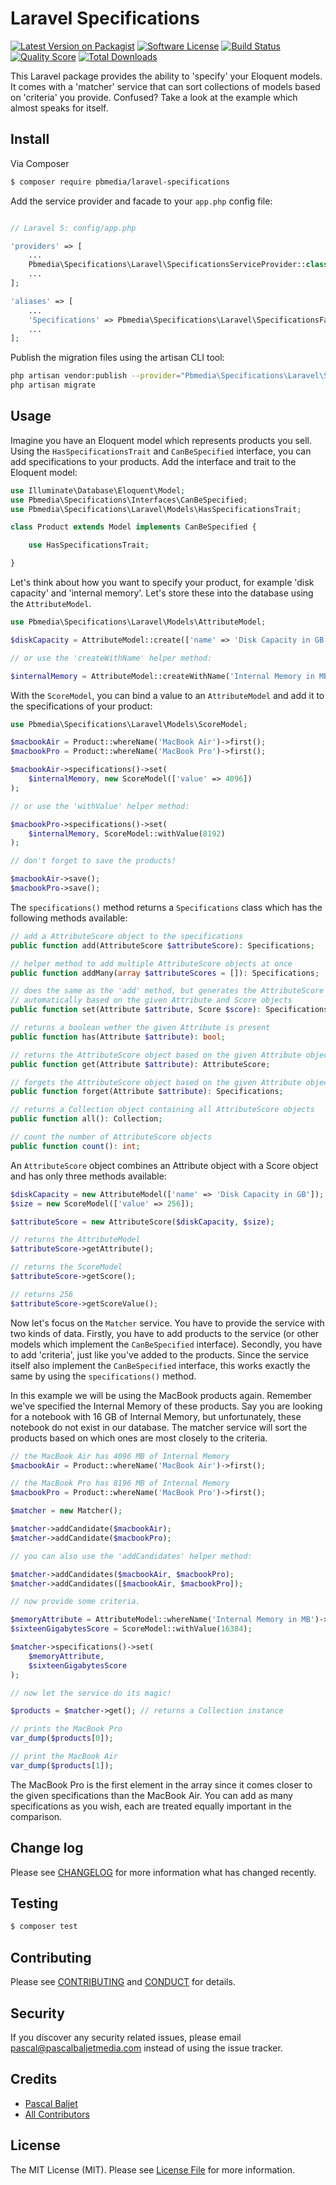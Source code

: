 # Laravel Specifications

[![Latest Version on Packagist](https://img.shields.io/packagist/v/pbmedia/laravel-specifications.svg?style=flat-square)](https://packagist.org/packages/pbmedia/laravel-specifications)
[![Software License](https://img.shields.io/badge/license-MIT-brightgreen.svg?style=flat-square)](LICENSE.md)
[![Build Status](https://img.shields.io/travis/pascalbaljetmedia/laravel-specifications/master.svg?style=flat-square)](https://travis-ci.org/pascalbaljetmedia/laravel-specifications)
[![Quality Score](https://img.shields.io/scrutinizer/g/pascalbaljetmedia/laravel-specifications.svg?style=flat-square)](https://scrutinizer-ci.com/g/pascalbaljetmedia/laravel-specifications)
[![Total Downloads](https://img.shields.io/packagist/dt/pbmedia/laravel-specifications.svg?style=flat-square)](https://packagist.org/packages/pbmedia/laravel-specifications)

This Laravel package provides the ability to 'specify' your Eloquent models. It comes with a 'matcher' service that can sort collections of models based on 'criteria' you provide. Confused? Take a look at the example which almost speaks for itself.

## Install

Via Composer

``` bash
$ composer require pbmedia/laravel-specifications
```

Add the service provider and facade to your ```app.php``` config file:

``` php

// Laravel 5: config/app.php

'providers' => [
    ...
    Pbmedia\Specifications\Laravel\SpecificationsServiceProvider::class,
    ...
];

'aliases' => [
    ...
    'Specifications' => Pbmedia\Specifications\Laravel\SpecificationsFacade::class
    ...
];
```

Publish the migration files using the artisan CLI tool:

``` bash
php artisan vendor:publish --provider="Pbmedia\Specifications\Laravel\SpecificationsServiceProvider"
php artisan migrate
```

## Usage

Imagine you have an Eloquent model which represents products you sell. Using the ```HasSpecificationsTrait``` and ```CanBeSpecified``` interface, you can add specifications to your products. Add the interface and trait to the Eloquent model:

``` php
use Illuminate\Database\Eloquent\Model;
use Pbmedia\Specifications\Interfaces\CanBeSpecified;
use Pbmedia\Specifications\Laravel\Models\HasSpecificationsTrait;

class Product extends Model implements CanBeSpecified {

    use HasSpecificationsTrait;

}
```

Let's think about how you want to specify your product, for example 'disk capacity' and 'internal memory'. Let's store these into the database using the ```AttributeModel```.

``` php
use Pbmedia\Specifications\Laravel\Models\AttributeModel;

$diskCapacity = AttributeModel::create(['name' => 'Disk Capacity in GB']);

// or use the 'createWithName' helper method:

$internalMemory = AttributeModel::createWithName('Internal Memory in MB');
```

With the ```ScoreModel```, you can bind a value to an ```AttributeModel``` and add it to the specifications of your product:

``` php
use Pbmedia\Specifications\Laravel\Models\ScoreModel;

$macbookAir = Product::whereName('MacBook Air')->first();
$macbookPro = Product::whereName('MacBook Pro')->first();

$macbookAir->specifications()->set(
    $internalMemory, new ScoreModel(['value' => 4096])
);

// or use the 'withValue' helper method:

$macbookPro->specifications()->set(
    $internalMemory, ScoreModel::withValue(8192)
);

// don't forget to save the products!

$macbookAir->save();
$macbookPro->save();
```

The ```specifications()``` method returns a ```Specifications``` class which has the following methods available:

```php
// add a AttributeScore object to the specifications
public function add(AttributeScore $attributeScore): Specifications;

// helper method to add multiple AttributeScore objects at once
public function addMany(array $attributeScores = []): Specifications;

// does the same as the 'add' method, but generates the AttributeScore object
// automatically based on the given Attribute and Score objects
public function set(Attribute $attribute, Score $score): Specifications;

// returns a boolean wether the given Attribute is present
public function has(Attribute $attribute): bool;

// returns the AttributeScore object based on the given Attribute object
public function get(Attribute $attribute): AttributeScore;

// forgets the AttributeScore object based on the given Attribute object
public function forget(Attribute $attribute): Specifications;

// returns a Collection object containing all AttributeScore objects
public function all(): Collection;

// count the number of AttributeScore objects
public function count(): int;
```

An ```AttributeScore``` object combines an Attribute object with a Score object and has only three methods available:

```php
$diskCapacity = new AttributeModel(['name' => 'Disk Capacity in GB']);
$size = new ScoreModel(['value' => 256]);

$attributeScore = new AttributeScore($diskCapacity, $size);

// returns the AttributeModel
$attributeScore->getAttribute();

// returns the ScoreModel
$attributeScore->getScore();

// returns 256
$attributeScore->getScoreValue();
```

Now let's focus on the ```Matcher``` service. You have to provide the service with two kinds of data. Firstly, you have to add products to the service (or other models which implement the ```CanBeSpecified``` interface). Secondly, you have to add 'criteria', just like you've added to the products. Since the service itself also implement the ```CanBeSpecified``` interface, this works exactly the same by using the ```specifications()``` method.

In this example we will be using the MacBook products again. Remember we've specified the Internal Memory of these products. Say you are looking for a notebook with 16 GB of Internal Memory, but unfortunately, these notebook do not exist in our database. The matcher service will sort the products based on which ones are most closely to the criteria.

```php
// the MacBook Air has 4096 MB of Internal Memory
$macbookAir = Product::whereName('MacBook Air')->first();

// the MacBook Pro has 8196 MB of Internal Memory
$macbookPro = Product::whereName('MacBook Pro')->first();

$matcher = new Matcher();

$matcher->addCandidate($macbookAir);
$matcher->addCandidate($macbookPro);

// you can also use the 'addCandidates' helper method:

$matcher->addCandidates($macbookAir, $macbookPro);
$matcher->addCandidates([$macbookAir, $macbookPro]);

// now provide some criteria.

$memoryAttribute = AttributeModel::whereName('Internal Memory in MB')->first();
$sixteenGigabytesScore = ScoreModel::withValue(16384);

$matcher->specifications()->set(
    $memoryAttribute,
    $sixteenGigabytesScore
);

// now let the service do its magic!

$products = $matcher->get(); // returns a Collection instance

// prints the MacBook Pro
var_dump($products[0]);

// print the MacBook Air
var_dump($products[1]);
```

The MacBook Pro is the first element in the array since it comes closer to the given specifications than the MacBook Air. You can add as many specifications as you wish, each are treated equally important in the comparison.

## Change log

Please see [CHANGELOG](CHANGELOG.md) for more information what has changed recently.

## Testing

``` bash
$ composer test
```

## Contributing

Please see [CONTRIBUTING](CONTRIBUTING.md) and [CONDUCT](CONDUCT.md) for details.

## Security

If you discover any security related issues, please email pascal@pascalbaljetmedia.com instead of using the issue tracker.

## Credits

- [Pascal Baljet](https://github.com/pascalbaljet)
- [All Contributors](../../contributors)

## License

The MIT License (MIT). Please see [License File](LICENSE.md) for more information.